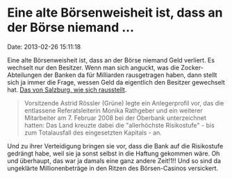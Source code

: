 Eine alte Börsenweisheit ist, dass an der Börse niemand \...
============================================================

Date: 2013-02-26 15:11:18

Eine alte Börsenweisheit ist, dass an der Börse niemand Geld verliert.
Es wechselt nur den Besitzer. Wenn man sich anguckt, was die
Zocker-Abteilungen der Banken da für Milliarden rausgetragen haben, dann
stellt sich ja immer die Frage, wessen Geld da eigentlich den Besitzer
gewechselt hat. [Das von Salzburg, wie sich
rausstellt](http://derstandard.at/1361240566039/Salzburg-Finanzen-Allerhoechste-Risikostufe-des-Landes-bei-Banken).

> Vorsitzende Astrid Rössler (Grüne) legte ein Anlegerprofil vor, das
> die entlassene Referatsleiterin Monika Rathgeber und ein weiterer
> Mitarbeiter am 7. Februar 2008 bei der Oberbank unterzeichnet hatten:
> Das Land kreuzte dabei die \"allerhöchste Risikostufe\" - bis zum
> Totalausfall des eingesetzten Kapitals - an.

Und zu ihrer Verteidigung bringen sie vor, dass die Bank auf die
Risikostufe gedrängt habe, weil sie ja sonst selbst in die Haftung
gekommen wäre. Oh und überhaupt, das war ja damals eine ganz andere
Zeit!1!! Und so sind da ungeklärte Millionenbeträge in den Ritzen des
Börsen-Casinos versickert.
